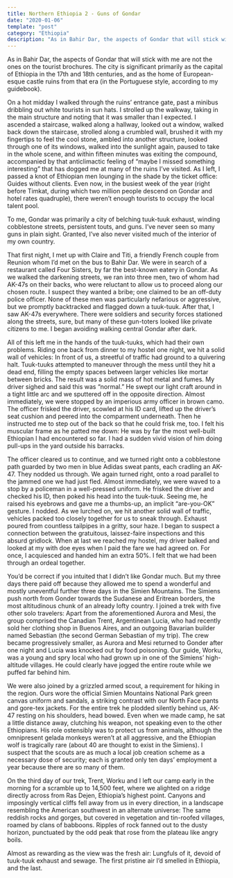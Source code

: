 ```yaml
---
title: Northern Ethiopia 2 - Guns of Gondar
date: "2020-01-06"
template: "post"
category: "Ethiopia"
description: "As in Bahir Dar, the aspects of Gondar that will stick with me are not the ones on the tourist brochures."
---
```


As in Bahir Dar, the aspects of Gondar that will stick with me are not the ones on the tourist brochures. The city is significant primarily as the capital of Ethiopia in the 17th and 18th centuries, and as the home of European-esque castle ruins from that era (in the Portuguese style, according to my guidebook).

On a hot midday I walked through the ruins’ entrance gate, past a minibus dribbling out white tourists in sun hats. I strolled up the walkway, taking in the main structure and noting that it was smaller than I expected. I ascended a staircase, walked along a hallway, looked out a window, walked back down the staircase, strolled along a crumbled wall, brushed it with my fingertips to feel the cool stone, ambled into another structure, looked through one of its windows, walked into the sunlight again, paused to take in the whole scene, and within fifteen minutes was exiting the compound, accompanied by that anticlimactic feeling of “maybe I missed something interesting” that has dogged me at many of the ruins I’ve visited. As I left, I passed a knot of Ethiopian men lounging in the shade by the ticket office: Guides without clients. Even now, in the busiest week of the year (right before Timkat, during which two million people descend on Gondar and hotel rates quadruple), there weren’t enough tourists to occupy the local talent pool.

To me, Gondar was primarily a city of belching tuuk-tuuk exhaust, winding cobblestone streets, persistent touts, and guns. I’ve never seen so many guns in plain sight. Granted, I’ve also never visited much of the interior of my own country.

That first night, I met up with Claire and Titi, a friendly French couple from Reunion whom I’d met on the bus to Bahir Dar. We were in search of a restaurant called Four Sisters, by far the best-known eatery in Gondar. As we walked the darkening streets, we ran into three men, two of whom had AK-47s on their backs, who were reluctant to allow us to proceed along our chosen route. I suspect they wanted a bribe; one claimed to be an off-duty police officer. None of these men was particularly nefarious or aggressive, but we promptly backtracked and flagged down a tuuk-tuuk. After that, I saw AK-47s everywhere. There were soldiers and security forces stationed along the streets, sure, but many of these gun-toters looked like private citizens to me. I began avoiding walking central Gondar after dark.

All of this left me in the hands of the tuuk-tuuks, which had their own problems. Riding one back from dinner to my hostel one night, we hit a solid wall of vehicles: In front of us, a streetful of traffic had ground to a quivering halt. Tuuk-tuuks attempted to maneuver through the mess until they hit a dead end, filling the empty spaces between larger vehicles like mortar between bricks. The result was a solid mass of hot metal and fumes. My driver sighed and said this was “normal.” He swept our light craft around in a tight little arc and we sputtered off in the opposite direction. Almost immediately, we were stopped by an imperious army officer in brown camo. The officer frisked the driver, scowled at his ID card, lifted up the driver’s seat cushion and peered into the comparment underneath. Then he instructed me to step out of the back so that he could frisk me, too. I felt his muscular frame as he patted me down: He was by far the most well-built Ethiopian I had encountered so far. I had a sudden vivid vision of him doing pull-ups in the yard outside his barracks.

The officer cleared us to continue, and we turned right onto a cobblestone path guarded by two men in blue Adidas sweat pants, each cradling an AK-47. They nodded us through. We again turned right, onto a road parallel to the jammed one we had just fled. Almost immediately, we were waved to a stop by a policeman in a well-pressed uniform. He frisked the driver and checked his ID, then poked his head into the tuuk-tuuk. Seeing me, he raised his eyebrows and gave me a thumbs-up, an implicit “are-you-OK” gesture. I nodded. As we lurched on, we hit another solid wall of traffic, vehicles packed too closely together for us to sneak through. Exhaust poured from countless tailpipes in a gritty, sour haze. I began to suspect a connection between the gratuitous, laissez-faire inspections and this absurd gridlock.
When at last we reached my hostel, my driver balked and looked at my with doe eyes when I paid the fare we had agreed on. For once, I acquiesced and handed him an extra 50%. I felt that we had been through an ordeal together.

You’d be correct if you intuited that I didn’t like Gondar much. But my three days there paid off because they allowed me to spend a wonderful and mostly uneventful further three days in the Simien Mountains. The Simiens push north from Gonder towards the Sudanese and Eritrean borders, the most altitudinous chunk of an already lofty country. I joined a trek with five other solo travelers: Apart from the aforementioned Aurora and Mesi, the group comprised the Canadian Trent, Argentinean Lucia, who had recently sold her clothing shop in Buenos Aires, and an outgoing Bavarian builder named Sebastian (the second German Sebastian of my trip). The crew became progressively smaller, as Aurora and Mesi returned to Gonder after one night and Lucia was knocked out by food poisoning. Our guide, Worku, was a young and spry local who had grown up in one of the Simiens’ high-altitude villages. He could clearly have jogged the entire route while we puffed far behind him.

We were also joined by a grizzled armed scout, a requirement for hiking in the region. Ours wore the official Simien Mountains National Park green canvas uniform and sandals, a striking contrast with our North Face pants and gore-tex jackets. For the entire trek he plodded silently behind us, AK-47 resting on his shoulders, head bowed. Even when we made camp, he sat a little distance away, clutching his weapon, not speaking even to the other Ethiopians. His role ostensibly was to protect us from animals, although the omnipresent gelada monkeys weren’t at all aggressive, and the Ethiopian wolf is tragically rare (about 40 are thought to exist in the Simiens). I suspect that the scouts are as much a local job creation scheme as a necessary dose of security; each is granted only ten days’ employment a year because there are so many of them.

On the third day of our trek, Trent, Worku and I left our camp early in the morning for a scramble up to 14,500 feet, where we alighted on a ridge directly across from Ras Dejen, Ethiopia’s highest point. Canyons and imposingly vertical cliffs fell away from us in every direction, in a landscape resembling the American southwest in an alternate universe: The same reddish rocks and gorges, but covered in vegetation and tin-roofed villages, roamed by clans of babboons. Ripples of rock fanned out to the dusty horizon, punctuated by the odd peak that rose from the plateau like angry boils.

Almost as rewarding as the view was the fresh air: Lungfuls of it, devoid of tuuk-tuuk exhaust and sewage. The first pristine air I’d smelled in Ethiopia, and the last.
